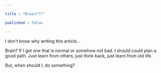 ```yaml
---

title : "Brain???"

published : false

---
```


I don't know why writing this article...

Brain? If I got one that is normal or somehow not bad. I should could plan a good path. Just learn from others, just think back, just learn from old life.

But, when should I, do something?